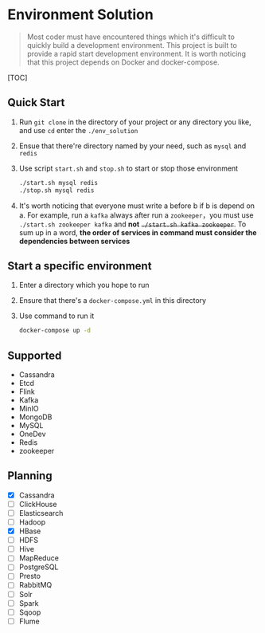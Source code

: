 # Environment Solution

> Most coder must have encountered things which it's difficult to quickly build a development environment. This project is built to provide a rapid start development environment. It is worth noticing that this project depends on Docker and docker-compose.

[TOC]

## Quick Start

1. Run `git clone` in the directory of your project or any directory you like, and use `cd` enter the `./env_solution`
2. Ensue that there're directory named by your need, such as `mysql` and `redis`
3. Use script `start.sh` and `stop.sh` to start or stop those environment

   ```sh
   ./start.sh mysql redis
   ./stop.sh mysql redis
   ```

4. It's worth noticing that everyone must write a before b if b is depend on a. For example, run a `kafka` always after run a `zookeeper`，you must use `./start.sh zookeeper kafka` and **not** ~~`./start.sh kafka zookeeper`~~. To sum up in a word, **the order of services in command must consider the dependencies between services**

## Start a specific environment

1. Enter a directory which you hope to run
2. Ensure that there's a `docker-compose.yml` in this directory
3. Use command to run it

   ```sh
   docker-compose up -d
   ```

## Supported

- Cassandra
- Etcd
- Flink
- Kafka
- MinIO
- MongoDB
- MySQL
- OneDev
- Redis
- zookeeper

## Planning

- [x] Cassandra
- [ ] ClickHouse
- [ ] Elasticsearch
- [ ] Hadoop
- [x] HBase
- [ ] HDFS
- [ ] Hive
- [ ] MapReduce
- [ ] PostgreSQL
- [ ] Presto
- [ ] RabbitMQ
- [ ] Solr
- [ ] Spark
- [ ] Sqoop
- [ ] Flume
